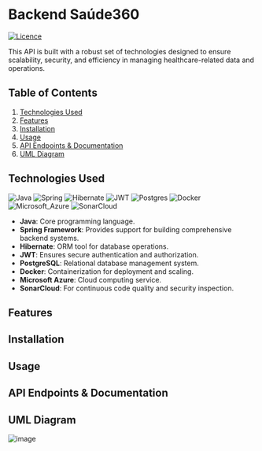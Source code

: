 # Backend Saúde360
[![Licence](https://img.shields.io/github/license/Ileriayo/markdown-badges?style=for-the-badge)](./LICENSE)

This API is built with a robust set of technologies designed to ensure scalability, security, and efficiency in managing healthcare-related data and operations.

## Table of Contents
1. [Technologies Used](#technologies-used)
2. [Features](#features)
3. [Installation](#installation)
4. [Usage](#usage)
6. [API Endpoints & Documentation](#api-endpoints--documentation)
5. [UML Diagram](#uml-diagram)
   
## Technologies Used
![Java](https://img.shields.io/badge/java-%23ED8B00.svg?style=for-the-badge&logo=openjdk&logoColor=white)
![Spring](https://img.shields.io/badge/spring-%236DB33F.svg?style=for-the-badge&logo=spring&logoColor=white)
![Hibernate](https://img.shields.io/badge/Hibernate-59666C?style=for-the-badge&logo=Hibernate&logoColor=white)
![JWT](https://img.shields.io/badge/JWT-black?style=for-the-badge&logo=JSON%20web%20tokens)
![Postgres](https://img.shields.io/badge/postgres-%23316192.svg?style=for-the-badge&logo=postgresql&logoColor=white)
![Docker](https://img.shields.io/badge/docker-%230db7ed.svg?style=for-the-badge&logo=docker&logoColor=white)
![Microsoft_Azure](https://img.shields.io/badge/Microsoft_Azure-0089D6?style=for-the-badge&logo=microsoft-azure&logoColor=white)
![SonarCloud](https://img.shields.io/badge/Sonar%20cloud-F3702A?style=for-the-badge&logo=sonarcloud&logoColor=white)

- **Java**: Core programming language.
- **Spring Framework**: Provides support for building comprehensive backend systems.
- **Hibernate**: ORM tool for database operations.
- **JWT**: Ensures secure authentication and authorization.
- **PostgreSQL**: Relational database management system.
- **Docker**: Containerization for deployment and scaling.
- **Microsoft Azure**: Cloud computing service.
- **SonarCloud**: For continuous code quality and security inspection.

## Features
## Installation
## Usage
## API Endpoints & Documentation
## UML Diagram
![image](https://github.com/user-attachments/assets/ff608039-32fd-4aa1-9069-d640e8f0d420)
